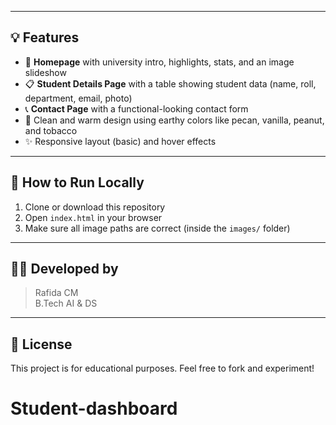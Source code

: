 
---

## 💡 Features

- 🏫 **Homepage** with university intro, highlights, stats, and an image slideshow
- 📋 **Student Details Page** with a table showing student data (name, roll, department, email, photo)
- 📞 **Contact Page** with a functional-looking contact form
- 🎨 Clean and warm design using earthy colors like pecan, vanilla, peanut, and tobacco
- ✨ Responsive layout (basic) and hover effects

---

## 🚀 How to Run Locally

1. Clone or download this repository
2. Open `index.html` in your browser
3. Make sure all image paths are correct (inside the `images/` folder)

---

## 👨‍💻 Developed by

> Rafida CM  
> B.Tech AI & DS  


---

## 📜 License

This project is for educational purposes. Feel free to fork and experiment!
# Student-dashboard
